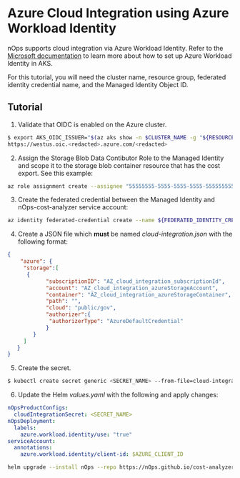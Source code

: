 # Azure Cloud Integration using Azure Workload Identity

nOps supports cloud integration via Azure Workload Identity. Refer to the [Microsoft documentation](https://learn.microsoft.com/en-us/azure/aks/workload-identity-deploy-cluster) to learn more about how to set up Azure Workload Identity in AKS.

For this tutorial, you will need the cluster name, resource group, federated identity credential name, and the Managed Identity Object ID.

## Tutorial

1. Validate that OIDC is enabled on the Azure cluster.

```bash
$ export AKS_OIDC_ISSUER="$(az aks show -n $CLUSTER_NAME -g "${RESOURCE_GROUP}" --query "oidcIssuerProfile.issuerUrl" -otsv)"
https://westus.oic.<redacted>.azure.com/<redacted>
```

2. Assign the Storage Blob Data Contibutor Role to the Managed Identity and scope it to the storage blob container resource that has the cost export. See this example:

```bash
az role assignment create --assignee "55555555-5555-5555-5555-555555555555" --role "Storage Blob Data Contributor" --scope "/subscriptions/00000000-0000-0000-0000-000000000000/resourceGroups/Example-Storage-rg/providers/Microsoft.Storage/storageAccounts/storage12345"
```

3. Create the federated credential between the Managed Identity and nOps-cost-analyzer service account:

```bash
az identity federated-credential create --name ${FEDERATED_IDENTITY_CREDENTIAL_NAME} --identity-name ${USER_ASSIGNED_IDENTITY_NAME} --resource-group ${RESOURCE_GROUP} --issuer ${AKS_OIDC_ISSUER} --subject system:serviceaccount:${nOps_NAMESPACE}:nOps-cost-analyzer
```

4. Create a JSON file which **must** be named _cloud-integration.json_ with the following format:

```json
{
    "azure": {
     "storage":[
      {
            "subscriptionID": "AZ_cloud_integration_subscriptionId",
            "account": "AZ_cloud_integration_azureStorageAccount",
            "container": "AZ_cloud_integration_azureStorageContainer",
            "path": "",
            "cloud": "public/gov",
            "authorizer":{
             "authorizerType": "AzureDefaultCredential"
            }
        }
     ]
   }
}
```

5. Create the secret.

```bash
$ kubectl create secret generic <SECRET_NAME> --from-file=cloud-integration.json -n nOps
```

6. Update the Helm *values.yaml* with the following and apply changes:

```yaml
nOpsProductConfigs:
  cloudIntegrationSecret: <SECRET_NAME>
nOpsDeployment:
  labels:
    azure.workload.identity/use: "true"
serviceAccount:
  annotations:
    azure.workload.identity/client-id: $AZURE_CLIENT_ID
```

```bash
helm upgrade --install nOps --repo https://nOps.github.io/cost-analyzer cost-analyzer --namespace nOps -f values.yaml
```
